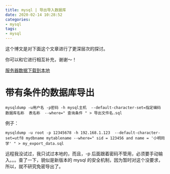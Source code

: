 ```yaml
---
title: mysql | 导出导入数据库
date: 2020-02-14 10:28:52
categories:
- mysql
tags:
- mysql
---
```

这个博文是对下面这个文章进行了更深层次的探讨。

你可以和它进行相互补充，谢谢～！

[服务器数据下载到本地](https://benpaodewoniu.github.io/2019/10/27/mysql2/)

<!-- more -->

# 带有条件的数据库导出

	mysqldump -u用户名 -p密码 -h mysql主机  --default-character-set=指定编码  数据库名称  表名称  --where=" 查询条件 " > 导出文件名.sql

例子：

	mysqldump -u root -p 12345678 -h 192.168.1.123  --default-character-set=utf8 mydbname mytablename --where=" sid = 123456 and name = '小明同学' " > my_export_data.sql

远程我没试过，我只试过本地的，而且，-p 后面跟着密码不管用，必须要手动输入。。。查了一下，貌似是新版本的 mysql 的安全机制，因为暂时对这个没要求，所以，就不研究免密导出了。
